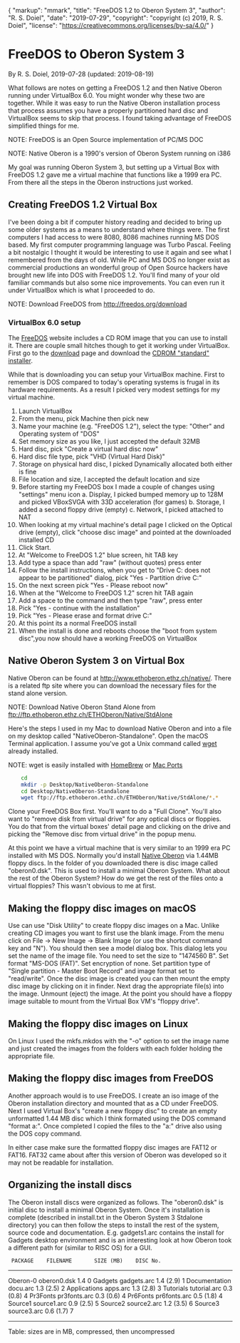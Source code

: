 {
    "markup": "mmark",
    "title": "FreeDOS 1.2 to Oberon System 3",
    "author": "R. S. Doiel",
    "date": "2019-07-29",
    "copyright": "copyright (c) 2019, R. S. Doiel",
    "license": "https://creativecommons.org/licenses/by-sa/4.0/"
}


# FreeDOS to Oberon System 3

By R. S. Doiel, 2019-07-28
(updated: 2019-08-19)


What follows are notes on getting a FreeDOS 1.2 and 
then Native Oberon running under VirtualBox 6.0. You might 
wonder why these two are together. While it was
easy to run the Native Oberon installation process that process
assumes you have a properly partitioned hard disc and VirtualBox
seems to skip that process. I found taking advantage of FreeDOS
simplified things for me.

NOTE: FreeDOS is an Open Source implementation of PC/MS DOC

NOTE: Native Oberon is a 1990's version of Oberon System running on i386

My goal was running Oberon System 3, but setting up a Virtual Box
with FreeDOS 1.2 gave me a virtual machine that functions like a 
1999 era PC. From there all the steps in the Oberon instructions
just worked.

## Creating FreeDOS 1.2 Virtual Box

I've been doing a bit if computer history reading and decided to
bring up some older systems as a means to understand where
things were.  The first computers I had access to were 8080, 8086
machines running MS DOS based. My first computer programming language
was Turbo Pascal. Feeling a bit nostalgic I thought it would be
interesting to use it again and see what I remembered from the days
of old. While PC and MS DOS no longer exist as commercial productions
an wonderful group of Open Source hackers have brought new life into
DOS with FreeDOS 1.2. You'll find many of your old familiar commands
but also some nice improvements. You can even run it under VirtualBox
which is what I proceeded to do.

NOTE: Download FreeDOS from http://freedos.org/download

### VirtualBox 6.0 setup

The [FreeDOS](https://freedos.org) website includes a CD ROM image
that you can use to install it. There are couple small hitches though
to get it working under VirtualBox. First go to the [download](https://freedos.org/download) page and download the [CDROM "standard" installer](http://www.freedos.org/download/download/FD12CD.iso).

While that is downloading you can setup your VirtualBox machine.
First to remember is DOS compared to today's operating systems is
frugal in its hardware requirements. As a result I picked very modest
settings for my virtual machine. 

1. Launch VirtualBox
2. From the menu, pick Machine then pick new
3. Name your machine (e.g. "FreeDOS 1.2"), select the type: "Other" and Operating system of "DOS"
4. Set memory size as you like, I just accepted the default 32MB
5. Hard disc, pick "Create a virtual hard disc now"
6. Hard disc file type, pick "VHD (Virtual Hard Disk)"
7. Storage on physical hard disc, I picked Dynamically allocated both either is fine
8. File location and size, I accepted the default location and size
9. Before starting my FreeDOS box I made a couple of changes using "settings" menu icon
    a. Display, I picked bumped memory up to 128M and picked VBoxSVGA with 33D acceleration (for games)
    b. Storage, I added a second floppy drive (empty)
    c. Network, I picked attached to NAT
10. When looking at my virtual machine's detail page I clicked on the Optical drive (empty), click "choose disc image" and pointed at the downloaded installed CD
11. Click Start.
12. At "Welcome to FreeDOS 1.2" blue screen, hit TAB key
13. Add type a space than add "raw" (without quotes) press enter
14. Follow the install instructions, when you get to "Drive C: does not appear to be partitioned" dialog, pick "Yes - Partition drive C:"
15. On the next screen pick "Yes - Please reboot now"
16. When at the "Welcome to FreeDOS 1.2" scren hit TAB again
17. Add a space to the command and then type "raw", press enter
18. Pick "Yes - continue with the installation"
19. Pick "Yes - Please erase and format drive C:"
20. At this point its a normal FreeDOS install
21. When the install is done and reboots choose the "boot from system disc",you now should have a working FreeDOS on VirtualBox

## Native Oberon System 3 on Virtual Box

Native Oberon can be found at http://www.ethoberon.ethz.ch/native/.
There is a related ftp site where you can download the necessary
files for the stand alone version. 

NOTE: Download Native Oberon Stand Alone from ftp://ftp.ethoberon.ethz.ch/ETHOberon/Native/StdAlone

Here's the steps I used in my Mac to download Native Oberon and
into a file on my desktop called "NativeOberon-Standalone". Open
the macOS Terminal application. I assume you've got a Unix
command called [wget](https://en.wikipedia.org/wiki/Wget)
already installed.

NOTE: wget is easily installed with [HomeBrew](https://brew.sh/) or [Mac Ports](https://www.macports.org/)

```bash
    cd
    mkdir -p Desktop/NativeOberon-Standalone
    cd Desktop/NativeOberon-Standalone
    wget ftp://ftp.ethoberon.ethz.ch/ETHOberon/Native/StdAlone/*.*
```

Clone your FreeDOS Box first. You'll want to do a "Full Clone". You'll
also want to "remove disk from virtual drive" for any optical discs 
or floppies. You do that from the virtual boxes' detail page and 
clicking on the drive and picking the "Remove disc from virtual 
drive" in the popup menu.

At this point we have a virtual machine that is very similar to an 
1999 era PC installed with MS DOS.  Normally you'd install 
[Native Oberon](http://www.ethoberon.ethz.ch/native/) 
via 1.44MB floppy discs.  In the folder of you downloaded there is 
disc image called "oberon0.dsk".  This is used to install a minimal
Oberon System.  What about the rest of the Oberon System?  How do 
we get the rest of the files onto a virtual floppies? This wasn't 
obvious to me at first.

## Making the floppy disc images on macOS

Use can use "Disk Utility" to create floppy disc images on a Mac. 
Unlike creating CD images you want to first use the blank image. 
From the menu click on File -> New Image -> Blank Image (or use 
the shortcut command key and "N").  You should then see a model
dialog box. This dialog lets you set the name of the image file. You
need to set the size to "1474560 B". Set format "MS-DOS (FAT)".
Set encryption of none. Set partition type of 
"Single partition - Master Boot Record" and image format set to 
"read/write". Once the disc image is created you can then mount 
the empty disc image by clicking on it in finder. Next drag the 
appropriate file(s) into the image. Unmount (eject) the image.
At the point you should have a floppy image suitable to mount
from the Virtual Box VM's "floppy drive". 

## Making the floppy disc images on Linux

On Linux I used the mkfs.mkdos with the "-o" option to set the 
image name and just created the images from the folders with each 
folder holding the appropriate file.

## Making the floppy disc images from FreeDOS

Another approach would is to use FreeDOS.  I create an 
iso image of the Oberon installation directory and mounted that 
as a CD under FreeDOS. Next I used Virtual Box's 
"create a new floppy disc" to create an empty unformatted 1.44 MB
disc which I think formated using the DOS command "format a:".
Once completed I copied the files to the "a:" drive also using the
DOS copy command.

In either case make sure the formatted floppy disc images are 
FAT12 or FAT16. FAT32 came about after this version of Oberon was
developed so it may not be readable for installation.

## Organizing the install discs

The Oberon install discs were organized as follows. The 
"oberon0.dsk" is initial disc to install a minimal Oberon System.
Once it's installation is complete (described in install.txt
in the Oberon System 3 Stdalone directory) you can then follow
the steps to install the rest of the system, source code
and documentation. E.g. gadgets1.arc contains the install for 
Gadgets desktop environment and is an interesting look at how
Oberon took a different path for (similar to RISC OS) for a GUI.


     PACKAGE    FILENAME       SIZE (MB)    DISC No.
------------    -----------    ---------    ---------
Oberon-0        oberon0.dsk    1.4          0
Gadgets         gadgets.arc    1.4  (2.9)   1
Documentation   docu.arc       1.3  (2.5)   2
Applications    apps.arc       1.3  (2.8)   3
Tutorials       tutorial.arc   0.3  (0.8)   4
Pr3Fonts        pr3fonts.arc   0.3  (0.6)   4
Pr6Fonts        pr6fonts.arc   0.5  (1.8)   4
Source1         source1.arc    0.9  (2.5)   5
Source2         source2.arc    1.2  (3.5)   6
Source3         source3.arc    0.6  (1.7)   7
------------    -----------    ---------    ---------

Table: sizes are in MB, compressed, then uncompressed





